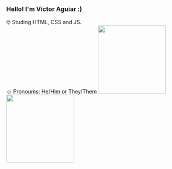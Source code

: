 ### Hello! I'm Victor Aguiar :)

🤓 Studing HTML, CSS and JS.<br>
☺️ Pronoums: He/Him or They/Them
  <a href="https://github.com/victor-4guiar">
  <img height="180em" src="https://github-readme-stats.vercel.app/api?username=victor-4guiar&show_icons=true&theme=dark&include_all_commits=true&count_private=true"/>
  <img height="180em" src="https://github-readme-stats.vercel.app/api/top-langs/?username=victor-4guiar&layout=compact&langs_count=7&theme=dark"/>
